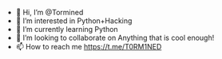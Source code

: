 - 👋 Hi, I’m @Tormined
- 👀 I’m interested in Python+Hacking
- 🌱 I’m currently learning Python
- 💞️ I’m looking to collaborate on Anything that is cool enough!
- 📫 How to reach me https://t.me/T0RM1NED

<!---
Tormined/Tormined is a ✨ special ✨ repository because its `README.md` (this file) appears on your GitHub profile.
You can click the Preview link to take a look at your changes.
--->
